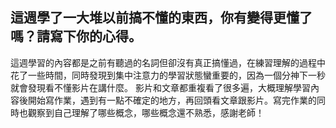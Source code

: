 ## 這週學了一大堆以前搞不懂的東西，你有變得更懂了嗎？請寫下你的心得。

這週學習的內容都是之前有聽過的名詞但卻沒有真正搞懂過，在練習理解的過程中花了一些時間，同時發現到集中注意力的學習狀態蠻重要的，因為一個分神下一秒就會發現看不懂影片在講什麼。
影片和文章都重複看了很多遍，大概理解學習內容後開始寫作業，遇到有一點不確定的地方，再回頭看文章跟影片。寫完作業的同時也觀察到自己理解了哪些概念，哪些概念還不熟悉，感謝老師！



